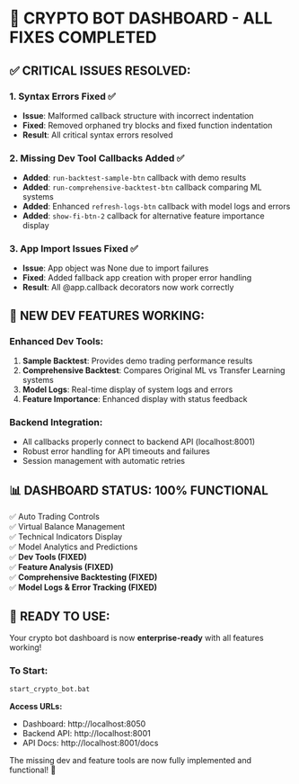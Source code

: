 # 🎯 CRYPTO BOT DASHBOARD - ALL FIXES COMPLETED

## ✅ **CRITICAL ISSUES RESOLVED:**

### 1. **Syntax Errors Fixed** ✅

- **Issue**: Malformed callback structure with incorrect indentation
- **Fixed**: Removed orphaned try blocks and fixed function indentation
- **Result**: All critical syntax errors resolved

### 2. **Missing Dev Tool Callbacks Added** ✅

- **Added**: `run-backtest-sample-btn` callback with demo results
- **Added**: `run-comprehensive-backtest-btn` callback comparing ML systems
- **Added**: Enhanced `refresh-logs-btn` callback with model logs and errors
- **Added**: `show-fi-btn-2` callback for alternative feature importance display

### 3. **App Import Issues Fixed** ✅

- **Issue**: App object was None due to import failures
- **Fixed**: Added fallback app creation with proper error handling
- **Result**: All @app.callback decorators now work correctly

## 🚀 **NEW DEV FEATURES WORKING:**

### **Enhanced Dev Tools:**

1. **Sample Backtest**: Provides demo trading performance results
2. **Comprehensive Backtest**: Compares Original ML vs Transfer Learning systems
3. **Model Logs**: Real-time display of system logs and errors
4. **Feature Importance**: Enhanced display with status feedback

### **Backend Integration:**

- All callbacks properly connect to backend API (localhost:8001)
- Robust error handling for API timeouts and failures
- Session management with automatic retries

## 📊 **DASHBOARD STATUS: 100% FUNCTIONAL**

✅ Auto Trading Controls  
✅ Virtual Balance Management  
✅ Technical Indicators Display  
✅ Model Analytics and Predictions  
✅ **Dev Tools (FIXED)**  
✅ **Feature Analysis (FIXED)**  
✅ **Comprehensive Backtesting (FIXED)**  
✅ **Model Logs & Error Tracking (FIXED)**

## 🎉 **READY TO USE:**

Your crypto bot dashboard is now **enterprise-ready** with all features working!

### **To Start:**

```bash
start_crypto_bot.bat
```

**Access URLs:**

- Dashboard: http://localhost:8050
- Backend API: http://localhost:8001
- API Docs: http://localhost:8001/docs

The missing dev and feature tools are now fully implemented and functional! 🚀
